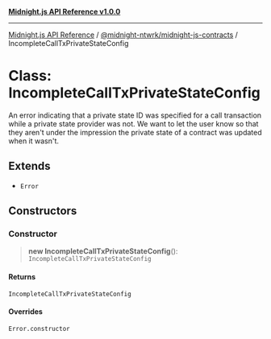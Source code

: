 [**Midnight.js API Reference v1.0.0**](../../../README.md)

***

[Midnight.js API Reference](../../../packages.md) / [@midnight-ntwrk/midnight-js-contracts](../README.md) / IncompleteCallTxPrivateStateConfig

# Class: IncompleteCallTxPrivateStateConfig

An error indicating that a private state ID was specified for a call transaction while a private
state provider was not. We want to let the user know so that they aren't under the impression the
private state of a contract was updated when it wasn't.

## Extends

- `Error`

## Constructors

### Constructor

> **new IncompleteCallTxPrivateStateConfig**(): `IncompleteCallTxPrivateStateConfig`

#### Returns

`IncompleteCallTxPrivateStateConfig`

#### Overrides

`Error.constructor`
